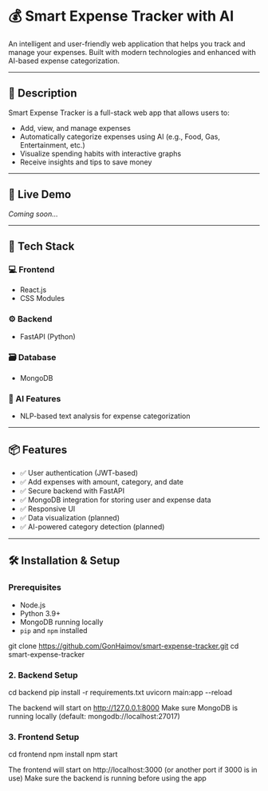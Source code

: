 # 💰 Smart Expense Tracker with AI

An intelligent and user-friendly web application that helps you track and manage your expenses. Built with modern technologies and enhanced with AI-based expense categorization.

---

## 🧠 Description

Smart Expense Tracker is a full-stack web app that allows users to:

- Add, view, and manage expenses
- Automatically categorize expenses using AI (e.g., Food, Gas, Entertainment, etc.)
- Visualize spending habits with interactive graphs
- Receive insights and tips to save money

---

## 🚀 Live Demo

_Coming soon..._

---

## 🔧 Tech Stack

### 💻 Frontend
- React.js
- CSS Modules

### ⚙️ Backend
- FastAPI (Python)

### 🗃️ Database
- MongoDB

### 🤖 AI Features
- NLP-based text analysis for expense categorization

---

## 📦 Features

- ✅ User authentication (JWT-based)
- ✅ Add expenses with amount, category, and date
- ✅ Secure backend with FastAPI
- ✅ MongoDB integration for storing user and expense data
- ✅ Responsive UI
- ✅ Data visualization (planned)
- ✅ AI-powered category detection (planned)

---

## 🛠️ Installation & Setup

### Prerequisites

- Node.js
- Python 3.9+
- MongoDB running locally
- `pip` and `npm` installed

git clone https://github.com/GonHaimov/smart-expense-tracker.git
cd smart-expense-tracker 


### 2. Backend Setup

cd backend
pip install -r requirements.txt
uvicorn main:app --reload

The backend will start on http://127.0.0.1:8000
Make sure MongoDB is running locally (default: mongodb://localhost:27017)

### 3. Frontend Setup
cd frontend
npm install
npm start

The frontend will start on http://localhost:3000 (or another port if 3000 is in use)
Make sure the backend is running before using the app

